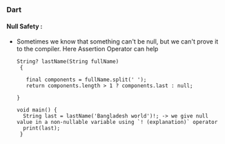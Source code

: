 ### Dart

#### Null Safety :
- Sometimes we know that something can't be null, but we can't prove it to the compiler. Here Assertion Operator can help  
 
      String? lastName(String fullName)
       {
  
         final components = fullName.split(' ');
         return components.length > 1 ? components.last : null;
  
      }

      void main() {
        String last = lastName('Bangladesh world')!; -> we give null value in a non-nullable variable using `! (explanation)` operator  
        print(last);
       }
